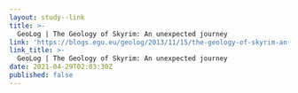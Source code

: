 ```yaml
---
layout: study--link
title: >-
  GeoLog | The Geology of Skyrim: An unexpected journey
link: 'https://blogs.egu.eu/geolog/2013/11/15/the-geology-of-skyrim-an-unexpected-journey/?fbclid=IwAR3fkExsVly5sBiygASTQn91hPHgBAG1Rp9EIwsOmhco3jnuzHBuL7TGbNs'
link_title: >-
  GeoLog | The Geology of Skyrim: An unexpected journey
date: 2021-04-29T02:03:30Z
published: false
---
```


